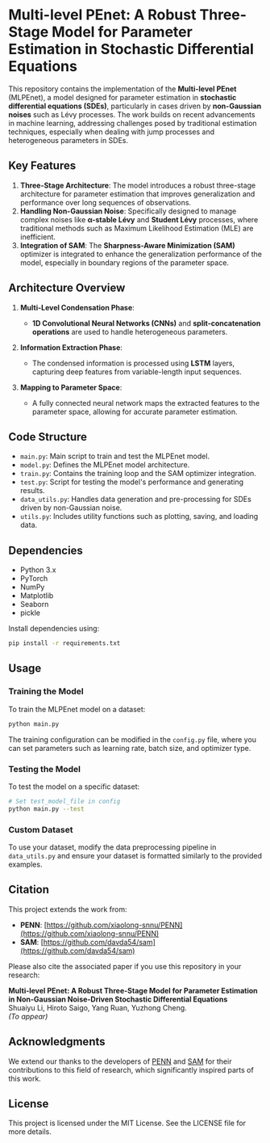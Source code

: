 # Multi-level PEnet: A Robust Three-Stage Model for Parameter Estimation in Stochastic Differential Equations

This repository contains the implementation of the **Multi-level PEnet** (MLPEnet), a model designed for parameter estimation in **stochastic differential equations (SDEs)**, particularly in cases driven by **non-Gaussian noises** such as Lévy processes. The work builds on recent advancements in machine learning, addressing challenges posed by traditional estimation techniques, especially when dealing with jump processes and heterogeneous parameters in SDEs.

## Key Features

1. **Three-Stage Architecture**: The model introduces a robust three-stage architecture for parameter estimation that improves generalization and performance over long sequences of observations.
2. **Handling Non-Gaussian Noise**: Specifically designed to manage complex noises like **α-stable Lévy** and **Student Lévy** processes, where traditional methods such as Maximum Likelihood Estimation (MLE) are inefficient.
3. **Integration of SAM**: The **Sharpness-Aware Minimization (SAM)** optimizer is integrated to enhance the generalization performance of the model, especially in boundary regions of the parameter space.

## Architecture Overview

1. **Multi-Level Condensation Phase**:
   - **1D Convolutional Neural Networks (CNNs)** and **split-concatenation operations** are used to handle heterogeneous parameters.
   
2. **Information Extraction Phase**:
   - The condensed information is processed using **LSTM** layers, capturing deep features from variable-length input sequences.
   
3. **Mapping to Parameter Space**:
   - A fully connected neural network maps the extracted features to the parameter space, allowing for accurate parameter estimation.

## Code Structure

- `main.py`: Main script to train and test the MLPEnet model.
- `model.py`: Defines the MLPEnet model architecture.
- `train.py`: Contains the training loop and the SAM optimizer integration.
- `test.py`: Script for testing the model's performance and generating results.
- `data_utils.py`: Handles data generation and pre-processing for SDEs driven by non-Gaussian noise.
- `utils.py`: Includes utility functions such as plotting, saving, and loading data.

## Dependencies

- Python 3.x
- PyTorch
- NumPy
- Matplotlib
- Seaborn
- pickle

Install dependencies using:

```bash
pip install -r requirements.txt
```

## Usage

### Training the Model

To train the MLPEnet model on a dataset:

```bash
python main.py
```

The training configuration can be modified in the `config.py` file, where you can set parameters such as learning rate, batch size, and optimizer type.

### Testing the Model

To test the model on a specific dataset:

```bash
# Set test_model_file in config
python main.py --test
```

### Custom Dataset

To use your dataset, modify the data preprocessing pipeline in `data_utils.py` and ensure your dataset is formatted similarly to the provided examples.

## Citation

This project extends the work from:

- **PENN**: [https://github.com/xiaolong-snnu/PENN](https://github.com/xiaolong-snnu/PENN)
- **SAM**: [https://github.com/davda54/sam](https://github.com/davda54/sam)

Please also cite the associated paper if you use this repository in your research:

**Multi-level PEnet: A Robust Three-Stage Model for Parameter Estimation in Non-Gaussian Noise-Driven Stochastic Differential Equations**  
Shuaiyu Li, Hiroto Saigo, Yang Ruan, Yuzhong Cheng.  
*(To appear)*

## Acknowledgments

We extend our thanks to the developers of [PENN](https://github.com/xiaolong-snnu/PENN) and [SAM](https://github.com/davda54/sam) for their contributions to this field of research, which significantly inspired parts of this work.

## License

This project is licensed under the MIT License. See the LICENSE file for more details.
